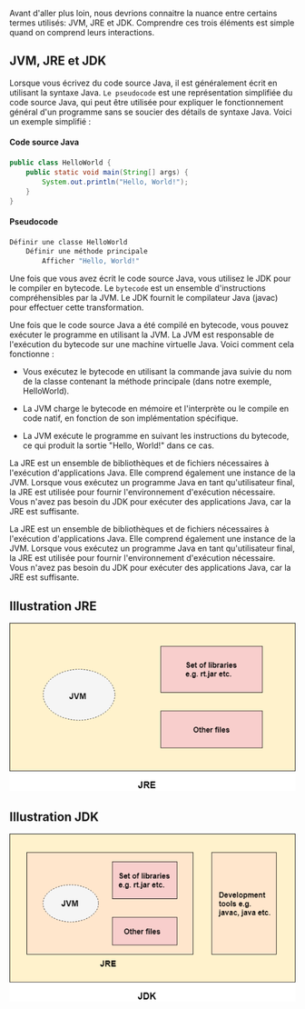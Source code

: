 Avant d'aller plus loin, nous devrions connaitre la nuance entre certains termes utilisés: JVM, JRE et JDK. Comprendre ces trois éléments est simple quand on comprend leurs interactions.

## JVM, JRE et JDK
Lorsque vous écrivez du code source Java, il est généralement écrit en utilisant la syntaxe Java. `Le pseudocode` est une représentation simplifiée du code source Java, qui peut être utilisée pour expliquer le fonctionnement général d'un programme sans se soucier des détails de syntaxe Java. Voici un exemple simplifié :
#### Code source Java
```java
public class HelloWorld {
    public static void main(String[] args) {
        System.out.println("Hello, World!");
    }
}
```

#### Pseudocode
```bash
Définir une classe HelloWorld
    Définir une méthode principale
        Afficher "Hello, World!"
```

Une fois que vous avez écrit le code source Java, vous utilisez le JDK pour le compiler en bytecode. Le  `bytecode` est un ensemble d'instructions compréhensibles par la JVM. Le JDK fournit le compilateur Java (javac) pour effectuer cette transformation.

Une fois que le code source Java a été compilé en bytecode, vous pouvez exécuter le programme en utilisant la JVM. La JVM est responsable de l'exécution du bytecode sur une machine virtuelle Java. Voici comment cela fonctionne :

- Vous exécutez le bytecode en utilisant la commande java suivie du nom de la classe contenant la méthode principale (dans notre exemple, HelloWorld).
    
- La JVM charge le bytecode en mémoire et l'interprète ou le compile en code natif, en fonction de son implémentation spécifique.
    
- La JVM exécute le programme en suivant les instructions du bytecode, ce qui produit la sortie "Hello, World!" dans ce cas.
  
La JRE est un ensemble de bibliothèques et de fichiers nécessaires à l'exécution d'applications Java. Elle comprend également une instance de la JVM. Lorsque vous exécutez un programme Java en tant qu'utilisateur final, la JRE est utilisée pour fournir l'environnement d'exécution nécessaire. Vous n'avez pas besoin du JDK pour exécuter des applications Java, car la JRE est suffisante.

La JRE est un ensemble de bibliothèques et de fichiers nécessaires à l'exécution d'applications Java. Elle comprend également une instance de la JVM. Lorsque vous exécutez un programme Java en tant qu'utilisateur final, la JRE est utilisée pour fournir l'environnement d'exécution nécessaire. Vous n'avez pas besoin du JDK pour exécuter des applications Java, car la JRE est suffisante.
## Illustration JRE
![JRE](Images/jre2.png)

## Illustration JDK
![JDK](Images/jdk2.png)
